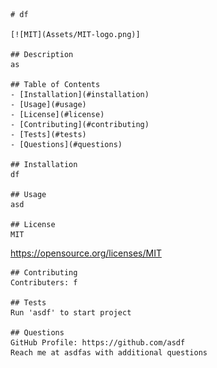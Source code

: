 
    # df

    [![MIT](Assets/MIT-logo.png)]

    ## Description
    as

    ## Table of Contents
    - [Installation](#installation)
    - [Usage](#usage)
    - [License](#license)
    - [Contributing](#contributing)
    - [Tests](#tests)
    - [Questions](#questions)

    ## Installation
    df

    ## Usage
    asd

    ## License
    MIT
https://opensource.org/licenses/MIT

    ## Contributing
    Contributers: f

    ## Tests
    Run 'asdf' to start project

    ## Questions
    GitHub Profile: https://github.com/asdf
    Reach me at asdfas with additional questions

